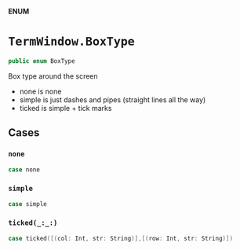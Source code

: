 **ENUM**

# `TermWindow.BoxType`

```swift
public enum BoxType
```

Box type around the screen
- none is none
- simple is just dashes and pipes (straight lines all the way)
- ticked is simple + tick marks

## Cases
### `none`

```swift
case none
```

### `simple`

```swift
case simple
```

### `ticked(_:_:)`

```swift
case ticked([(col: Int, str: String)],[(row: Int, str: String)])
```
